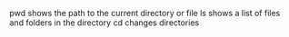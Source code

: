 pwd shows the path to the current directory or file
ls shows a list of files and folders in the directory
cd changes directories
